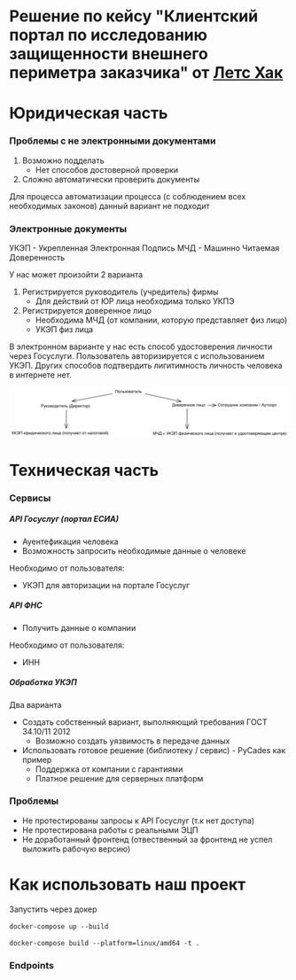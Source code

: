# Решение по кейсу "Клиентский портал по исследованию защищенности внешнего периметра заказчика" от [Летс Хак](https://летсхак.хакатоны.рус/)

# Юридическая часть

### Проблемы с не электронными документами

1. Возможно подделать
    - Нет способов достоверной проверки
2. Сложно автоматически проверить документы

Для процесса автоматизации процесса (с соблюдением всех необходимых законов) данный вариант не подходит

### Электронные документы

УКЭП - Укрепленная Электронная Подпись
МЧД - Машинно Читаемая Доверенность

У нас может произойти 2 варианта

1. Регистрируется руководитель (учредитель) фирмы
    - Для действий от ЮР лица необходима только УКПЭ
2. Регистрируется доверенное лицо
    - Необходима МЧД (от компании, которую представляет физ лицо)
    - УКЭП физ лица

В электронном варианте у нас есть способ удостоверения личности через Госуслуги. Пользователь авторизируется с
использованием УКЭП. Других способов подтвердить лигитимность личность человека в интернете нет.

![sad](/resources/user_types.png)

# Техническая часть

### Сервисы

##### API Госуслуг (портал ЕСИА)

- Ауентефикация человека
- Возможность запросить необходимые данные о человеке

Необходимо от пользователя:

- УКЭП для авторизации на портале Госуслуг

##### API ФНС

- Получить данные о компании

Необходимо от пользователя:

- ИНН

##### Обработка УКЭП

Два варианта

- Создать собственный вариант, выполняющий требования ГОСТ 34.10/11 2012
    - Возможно создать уязвимость в передаче данных
- Использовать готовое решение (библиотеку / сервис) - PyCades как пример
    - Поддержка от компании с гарантиями
    - Платное решение для серверных платформ

### Проблемы

- Не протестированы запросы к API Госуслуг (т.к нет доступа)
- Не протестирована работы с реальными ЭЦП
- Не доработанный фронтенд (отвественный за фронтенд не успел выложить рабочую версию)

# Как использовать наш проект

Запустить через докер

```commandline
docker-compose up --build
```

```commandline
docker-compose build --platform=linux/amd64 -t .
```

### Endpoints
